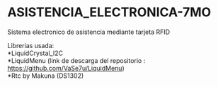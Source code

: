 # ASISTENCIA_ELECTRONICA-7MO
Sistema electronico de asistencia mediante tarjeta RFID

Librerias usada:	
*LiquidCrystal_I2C	
*LiquidMenu (link de descarga  del repositorio : https://github.com/VaSe7u/LiquidMenu)	
*Rtc by Makuna (DS1302)	

